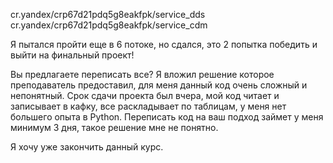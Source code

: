 cr.yandex/crp67d21pdq5g8eakfpk/service_dds
cr.yandex/crp67d21pdq5g8eakfpk/service_cdm

Я пытался пройти еще в 6 потоке, но сдался, это 2 попытка победить и выйти на финальный проект!


Вы предлагаете переписать все? 
Я вложил решение которое преподаватель предоставил, для меня данный код очень сложный и непонятный.
Срок сдачи проекта был вчера, мой код читает и записывает в кафку, все раскладывает по таблицам, у меня нет большего опыта в Python.
Переписать код на ваш подход займет у меня минимум 3 дня, такое решение мне не понятно. 

Я хочу уже закончить данный курс.

